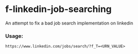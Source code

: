 # f-linkedin-job-searching
An attempt to fix a bad job search implementation on linkedin


### Usage:

`https://www.linkedin.com/jobs/search/?f_T=<URN_VALUE>`
